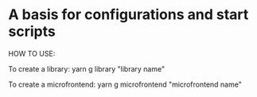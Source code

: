 # A basis for configurations and start scripts

HOW TO USE:

To create a library:
yarn g library "library name"

To create a microfrontend:
yarn g microfrontend "microfrontend name"
